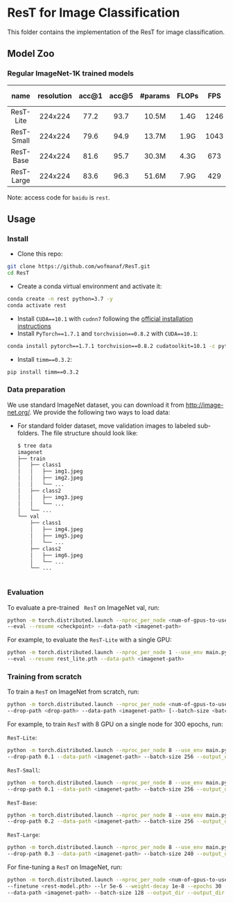 # ResT for Image Classification

This folder contains the implementation of the ResT for image classification.

## Model Zoo

### Regular ImageNet-1K trained models

| name | resolution |acc@1 | acc@5 | #params | FLOPs | FPS| 1K model |
| :---: | :---: | :---: | :---: | :---: | :---: | :---: |:---: |
| ResT-Lite  | 224x224 | 77.2 | 93.7 | 10.5M | 1.4G | 1246 | [baidu](https://pan.baidu.com/s/1lVStrppan4nbAqCEuNvRDg)
| ResT-Small | 224x224 | 79.6 | 94.9 | 13.7M | 1.9G | 1043 | [baidu](https://pan.baidu.com/s/1lVStrppan4nbAqCEuNvRDg)
| ResT-Base  | 224x224 | 81.6 | 95.7 | 30.3M | 4.3G | 673  | [baidu](hhttps://pan.baidu.com/s/1lVStrppan4nbAqCEuNvRDg)
| ResT-Large | 224x224 | 83.6 | 96.3 | 51.6M | 7.9G | 429 | [baidu](https://pan.baidu.com/s/1lVStrppan4nbAqCEuNvRDg)

Note: access code for `baidu` is `rest`.

## Usage

### Install

- Clone this repo:

```bash
git clone https://github.com/wofmanaf/ResT.git
cd ResT
```

- Create a conda virtual environment and activate it:

```bash
conda create -n rest python=3.7 -y
conda activate rest
```

- Install `CUDA==10.1` with `cudnn7` following
  the [official installation instructions](https://docs.nvidia.com/cuda/cuda-installation-guide-linux/index.html)
- Install `PyTorch==1.7.1` and `torchvision==0.8.2` with `CUDA==10.1`:

```bash
conda install pytorch==1.7.1 torchvision==0.8.2 cudatoolkit=10.1 -c pytorch
```

- Install `timm==0.3.2`:

```bash
pip install timm==0.3.2
```

### Data preparation

We use standard ImageNet dataset, you can download it from http://image-net.org/. We provide the following two ways to
load data:

- For standard folder dataset, move validation images to labeled sub-folders. The file structure should look like:
  ```bash
  $ tree data
  imagenet
  ├── train
  │   ├── class1
  │   │   ├── img1.jpeg
  │   │   ├── img2.jpeg
  │   │   └── ...
  │   ├── class2
  │   │   ├── img3.jpeg
  │   │   └── ...
  │   └── ...
  └── val
      ├── class1
      │   ├── img4.jpeg
      │   ├── img5.jpeg
      │   └── ...
      ├── class2
      │   ├── img6.jpeg
      │   └── ...
      └── ...
 
  ```
  

### Evaluation

To evaluate a pre-trained ` ResT` on ImageNet val, run:

```bash
python -m torch.distributed.launch --nproc_per_node <num-of-gpus-to-use> --use_env main.py --model <rest-model> \
--eval --resume <checkpoint> --data-path <imagenet-path> 
```

For example, to evaluate the `ResT-Lite` with a single GPU:

```bash
python -m torch.distributed.launch --nproc_per_node 1 --use_env main.py --model rest_lite \
--eval --resume rest_lite.pth --data-path <imagenet-path>
```

### Training from scratch

To train a `ResT` on ImageNet from scratch, run:

```bash
python -m torch.distributed.launch --nproc_per_node <num-of-gpus-to-use> --use_env main.py --model <rest-model> \ 
--drop-path <drop-path> --data-path <imagenet-path> [--batch-size <batch-size-per-gpu> --output_dir <output-directory>]
```

For example, to train `ResT` with 8 GPU on a single node for 300 epochs, run:

`ResT-Lite`:

```bash
python -m torch.distributed.launch --nproc_per_node 8 --use_env main.py --model rest_lite \
--drop-path 0.1 --data-path <imagenet-path> --batch-size 256 --output_dir --output_dir <output-directory>
```

`ResT-Small`:

```bash
python -m torch.distributed.launch --nproc_per_node 8 --use_env main.py --model rest_small \
--drop-path 0.1 --data-path <imagenet-path> --batch-size 256 --output_dir --output_dir <output-directory>
```

`ResT-Base`:

```bash
python -m torch.distributed.launch --nproc_per_node 8 --use_env main.py --model rest_base \
--drop-path 0.2 --data-path <imagenet-path> --batch-size 256 --output_dir --output_dir <output-directory>
```

`ResT-Large`:

```bash
python -m torch.distributed.launch --nproc_per_node 8 --use_env main.py --model rest_large \
--drop-path 0.3 --data-path <imagenet-path> --batch-size 240 --output_dir --output_dir <output-directory>
```

For fine-tuning a `ResT` on ImageNet, run:

```bash
python -m torch.distributed.launch --nproc_per_node <num-of-gpus-to-use> --use_env main.py --model <rest-model>  \
--finetune <rest-model.pth> --lr 5e-6 --weight-decay 1e-8 --epochs 30 --warmup-epochs 0 --sched step --input-size 384 \
--data-path <imagenet-path> --batch-size 128 --output_dir --output_dir <output-directory>
```

